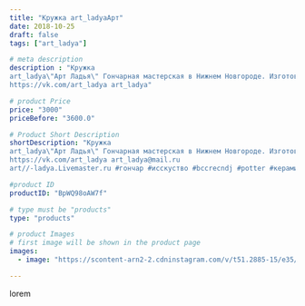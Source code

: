 ```yaml
---
title: "Кружка art_ladyaАрт"
date: 2018-10-25
draft: false
tags: ["art_ladya"]

# meta description
description : "Кружка 
art_ladya\"Арт Ладья\" Гончарная мастерская в Нижнем Новгороде. Изготовление керамики и мастер//-классы по обучению. 
https://vk.com/art_ladya art_ladya"

# product Price
price: "3000"
priceBefore: "3600.0"

# Product Short Description
shortDescription: "Кружка 
art_ladya\"Арт Ладья\" Гончарная мастерская в Нижнем Новгороде. Изготовление керамики и мастер//-классы по обучению. 
https://vk.com/art_ladya art_ladya@mail.ru 
art//-ladya.Livemaster.ru #гончар #исскуство #bccrecndj #potter #керамикадляинтерьера #керамикаручнаяработа #гончарнаямастерская #керамиканазаказ #handmade #посудаизглины #керамика #гончарнаяпосуда #эксклюзивнаякерамика #dishes #decor #ceramicar #mug #claygoods #tankard #earthenware #ceramic #design #кружка #magic #restaurant #ceramicart #магия #pint #clay #авторскаякерамика"

#product ID
productID: "BpWQ98oAW7f"

# type must be "products"
type: "products"

# product Images
# first image will be shown in the product page
images:
  - image: "https://scontent-arn2-2.cdninstagram.com/v/t51.2885-15/e35/42770992_312618372896909_6839610295798514412_n.jpg?se=7&tp=1&_nc_ht=scontent-arn2-2.cdninstagram.com&_nc_cat=105&_nc_ohc=jtmaCzHFbWEAX881DNv&ccb=7-4&oh=b59e733988b7f97216ad3dae8fad1735&oe=60865231&_nc_sid=86f79a&ig_cache_key=MTg5Nzc3ODkxODcxMTE5MzMxMQ%3D%3D.2-ccb7-4"

---
```

lorem
